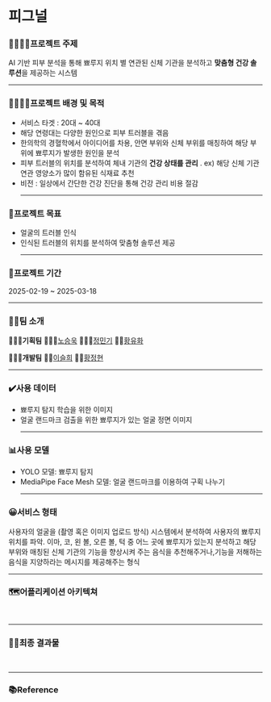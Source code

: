 # 피그널

### 👨‍👩‍👦‍👦프로젝트 주제
AI 기반 피부 분석을 통해 뾰루지 위치 별 연관된 신체 기관을 분석하고 **맞춤형 건강 솔루션**을 제공하는 시스템
<br><hr>

### 👨‍👩‍👦‍👦프로젝트 배경 및 목적
- 서비스 타겟 : 20대 ~ 40대
- 해당 연령대는 다양한 원인으로 피부 트러블을 겪음
- 한의학의 경혈학에서 아이디어를 차용, 안면 부위와 신체 부위를 매칭하여 해당 부위에 뾰루지가 발생한 원인을 분석
- 피부 트러블의 위치를 분석하여 체내 기관의 **건강 상태를 관리** . ex) 해당 신체 기관 연관 영양소가 많이 함유된 식재료 추천 
- 비전 : 일상에서 간단한 건강 진단을 통해 건강 관리 비용 절감
<br><hr>

### 🚩프로젝트 목표
- 얼굴의 트러블 인식
- 인식된 트러블의 위치를 분석하여 맞춤형 솔루션 제공
<br><hr>

### 📆프로젝트 기간
2025-02-19 ~ 2025-03-18
<br><hr>

### 👨‍👨팀 소개
🧑🏻‍💼**기획팀**
🙋🏼‍♂️[노승욱](https://github.com/woogieboogit)
🙋🏼‍♂️[정민기](https://github.com/mingi98)
🙋🏼[황유화](https://github.com/heyhwa)

👩🏻‍💻**개발팀**
🙋🏼‍[이슬희](https://github.com/howith29)
🙋🏼[황정현](https://github.com/hhjhhjh) 
<br><hr>

### ✔️사용 데이터
- 뾰루지 탐지 학습을 위한 이미지
- 얼굴 랜드마크 검출을 위한 뾰루지가 있는 얼굴 정면 이미지
<br><hr>

### 📊사용 모델
- YOLO 모델: 뾰루지 탐지
- MediaPipe Face Mesh 모델: 얼굴 랜드마크를 이용하여 구획 나누기
<br><hr>

### 😀서비스 형태
사용자의 얼굴을 (촬영 혹은 이미지 업로드 방식) 시스템에서 분석하여 사용자의 뾰루지 위치를 파악. 이마, 코, 왼 볼, 오른 볼, 턱 중 어느 곳에 뾰루지가 있는지 분석하고 해당 부위와 매칭된 신체 기관의 기능을 향상시켜 주는 음식을 추천해주거나,기능을 저해하는 음식을 지양하라는 메시지를 제공해주는 형식
<br><hr>

### 🗺️어플리케이션 아키텍쳐
<br><hr>

### 💁🏻최종 결과물
<br><hr>

### 📚Reference

